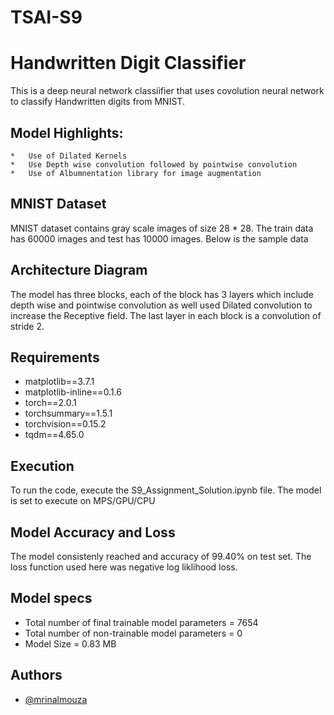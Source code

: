# TSAI-S9

# Handwritten Digit Classifier

This is a deep neural network classiifier that uses covolution neural network to classify Handwritten digits from MNIST.
 ## Model Highlights:
    *   Use of Dilated Kernels
    *   Use Depth wise convolution followed by pointwise convolution 
    *   Use of Albumnentation library for image augmentation

## MNIST Dataset

MNIST dataset contains gray scale images of size 28 * 28.
The train data has 60000 images and test has 10000 images.
Below is the sample data

## Architecture Diagram
The model has three blocks, each of the block has 3 layers which include depth wise and pointwise convolution as well used Dilated convolution to increase the Receptive field.
The last layer in each block is a convolution of stride 2.

## Requirements
* matplotlib==3.7.1
* matplotlib-inline==0.1.6
* torch==2.0.1
* torchsummary==1.5.1
* torchvision==0.15.2
* tqdm==4.65.0

## Execution
To run the code, execute the S9_Assignment_Solution.ipynb file.
The model is set to execute on MPS/GPU/CPU


## Model Accuracy and Loss
The model consistenly reached and accuracy of 99.40% on test set.
The loss function used here was negative log liklihood loss.

## Model specs
* Total number of final trainable model parameters = 7654
* Total number of non-trainable model parameters = 0
* Model Size = 0.83 MB

## Authors

- [@mrinalmouza](https://github.com/mrinalmouza)
